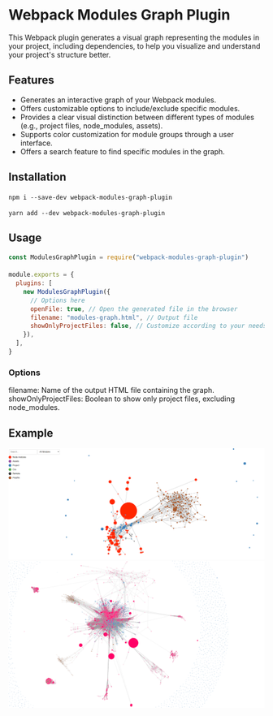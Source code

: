 # Webpack Modules Graph Plugin

This Webpack plugin generates a visual graph representing the modules in your project, including dependencies, to help you visualize and understand your project's structure better.

## Features

- Generates an interactive graph of your Webpack modules.
- Offers customizable options to include/exclude specific modules.
- Provides a clear visual distinction between different types of modules (e.g., project files, node_modules, assets).
- Supports color customization for module groups through a user interface.
- Offers a search feature to find specific modules in the graph.

## Installation

`npm i --save-dev webpack-modules-graph-plugin`

`yarn add --dev webpack-modules-graph-plugin`

## Usage

```javascript
const ModulesGraphPlugin = require("webpack-modules-graph-plugin")

module.exports = {
  plugins: [
    new ModulesGraphPlugin({
      // Options here
      openFile: true, // Open the generated file in the browser
      filename: "modules-graph.html", // Output file
      showOnlyProjectFiles: false, // Customize according to your needs
    }),
  ],
}
```

### Options

filename: Name of the output HTML file containing the graph.
showOnlyProjectFiles: Boolean to show only project files, excluding node_modules.

## Example

![example of the UI interface](/assets/graph-1.png "Graph Example")
![example of a large graph](/assets/graph-2.png "Large Graph Example")
